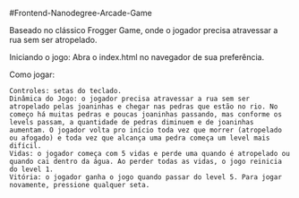 #Frontend-Nanodegree-Arcade-Game

Baseado no clássico Frogger Game, onde o jogador precisa atravessar a rua sem ser atropelado.

Iniciando o jogo: Abra o index.html no navegador de sua preferência.

Como jogar:

    Controles: setas do teclado.
    Dinâmica do Jogo: o jogador precisa atravessar a rua sem ser atropelado pelas joaninhas e chegar nas pedras que estão no rio. No começo há muitas pedras e poucas joaninhas passando, mas conforme os levels passam, a quantidade de pedras diminuem e de joaninhas aumentam. O jogador volta pro início toda vez que morrer (atropelado ou afogado) e toda vez que alcança uma pedra começa um level mais difícil.
    Vidas: o jogador começa com 5 vidas e perde uma quando é atropelado ou quando cai dentro da água. Ao perder todas as vidas, o jogo reinicia do level 1.
    Vitória: o jogador ganha o jogo quando passar do level 5. Para jogar novamente, pressione qualquer seta.
